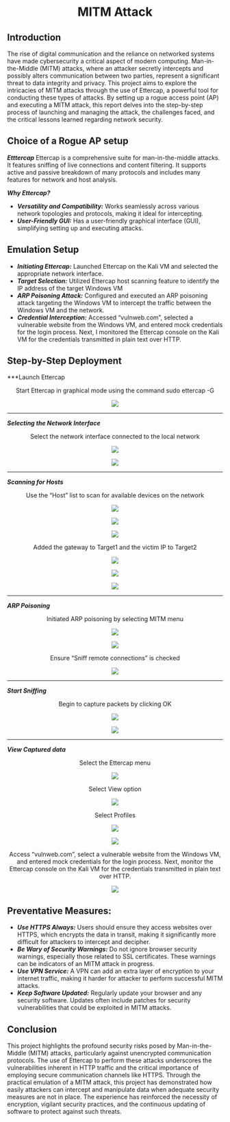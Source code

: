 # <div align="center">MITM Attack</div>

## Introduction

The rise of digital communication and the reliance on networked systems have made cybersecurity a critical aspect of modern computing. Man-in-the-Middle (MITM) attacks, where an attacker secretly intercepts and possibly alters communication between two parties, represent a significant threat to data integrity and privacy. This project aims to explore the intricacies of MITM attacks through the use of Ettercap, a powerful tool for conducting these types of attacks. By setting up a rogue access point (AP) and executing a MITM attack, this report delves into the step-by-step process of launching and managing the attack, the challenges faced, and the critical lessons learned regarding network security.

## Choice of a Rogue AP setup

***Etttercap***
Ettercap is a comprehensive suite for man-in-the-middle attacks. It features sniffing of live connections and content filtering. It supports active and passive breakdown of many protocols and includes many features for network and host analysis.

***Why Ettercap?***

- ***Versatility and Compatibility:*** Works seamlessly across various network topologies and protocols, making it ideal for intercepting.
- ***User-Friendly GUI:*** Has a user-friendly graphical interface (GUI), simplifying setting up and executing attacks.

## Emulation Setup

- ***Initiating Ettercap:*** Launched Ettercap on the Kali VM and selected the appropriate network interface.
- ***Target Selection:*** Utilized Ettercap host scanning feature to identify the IP address of the target Windows VM
- ***ARP Poisoning Attack:*** Configured and executed an ARP poisoning attack targeting the Windows VM to intercept the traffic between the Windows VM and the network.
- ***Credential Interception:*** Accessed “vulnweb.com”, selected a vulnerable website from the Windows VM, and entered mock credentials for the login process. Next, I monitored the Ettercap console on the Kali VM for the credentials transmitted in plain text over HTTP.

## Step-by-Step Deployment

***Launch Ettercap
<div align="center">Start Ettercap in graphical mode using the command sudo ettercap -G</div>
<p align="center"><img src=images/Picture1.png></p>

---

***Selecting the Network Interface***
<div align="center">Select the network interface connected to the local network</div>
<p align="center"><img src=images/Picture2.png></p>
<p align="center"><img src=images/Picture3.png></p>

---

***Scanning for Hosts***
<div align="center">Use the “Host” list to scan for available devices on the network</div>
<p align="center"><img src=images/Picture4.png></p>
<p align="center"><img src=images/Picture5.png></p>
<p align="center"><img src=images/Picture6.png></p>

<div align="center">Added the gateway to Target1 and the victim IP to Target2</div>
<p align="center"><img src=images/Picture7.png></p>
<p align="center"><img src=images/Picture8.png></p>
<p align="center"><img src=images/Picture9.jpg></p>

---

***ARP Poisoning***
<div align="center">Initiated ARP poisoning by selecting MITM menu</div>
<p align="center"><img src=images/Picture10.jpg></p>
<p align="center"><img src=images/Picture11.jpg></p>
<div align="center">Ensure “Sniff remote connections” is checked</div>
<p align="center"><img src=images/Picture12.jpg></p>

---

***Start Sniffing***
<div align="center">Begin to capture packets by clicking OK</div>
<p align="center"><img src=images/Picture13.jpg></p>
<p align="center"><img src=images/Picture14.jpg></p>

---

***View Captured data***
<div align="center">Select the Ettercap menu</div>
<p align="center"><img src=images/Picture15.jpg></p>
<div align="center">Select View option</div>
<p align="center"><img src=images/Picture16.jpg></p>
<div align="center">Select Profiles</div>
<p align="center"><img src=images/Picture17.jpg></p>
<p align="center"><img src=images/Picture18.jpg></p>
<div align="center">Access “vulnweb.com”, select a vulnerable website from the Windows VM, and entered mock credentials for the login process. Next, monitor the Ettercap console on the Kali VM for the credentials transmitted in plain text over HTTP.</div>
<p align="center"><img src=images/Picture19.jpg></p>

## Preventative Measures:
- ***Use HTTPS Always:*** Users should ensure they access websites over HTTPS, which encrypts the data in transit, making it significantly more difficult for attackers to intercept and decipher.
- ***Be Wary of Security Warnings:*** Do not ignore browser security warnings, especially those related to SSL certificates. These warnings can be indicators of an MITM attack in progress.
- ***Use VPN Service:*** A VPN can add an extra layer of encryption to your internet traffic, making it harder for attacker to perform successful MITM attacks.
- ***Keep Software Updated:*** Regularly update your browser and any security software. Updates often include patches for security vulnerabilities that could be exploited in MITM attacks.

## Conclusion

This project highlights the profound security risks posed by Man-in-the-Middle (MITM) attacks, particularly against unencrypted communication protocols. The use of Ettercap to perform these attacks underscores the vulnerabilities inherent in HTTP traffic and the critical importance of employing secure communication channels like HTTPS. Through the practical emulation of a MITM attack, this project has demonstrated how easily attackers can intercept and manipulate data when adequate security measures are not in place. The experience has reinforced the necessity of encryption, vigilant security practices, and the continuous updating of software to protect against such threats. 





















